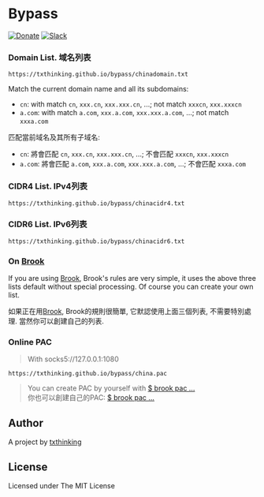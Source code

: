 # Bypass

[![Donate](https://img.shields.io/badge/Support-Donate-ff69b4.svg)](https://www.txthinking.com/opensource-support.html)
[![Slack](https://img.shields.io/badge/Join-Slack-ff69b4.svg)](https://docs.google.com/forms/d/e/1FAIpQLSdzMwPtDue3QoezXSKfhW88BXp57wkbDXnLaqokJqLeSWP9vQ/viewform)

### Domain List. 域名列表

```
https://txthinking.github.io/bypass/chinadomain.txt
```

Match the current domain name and all its subdomains:

* `cn`: with match `cn`, `xxx.cn`, `xxx.xxx.cn`, ...; not match `xxxcn`, `xxx.xxxcn`<br/>
* `a.com`: with match `a.com`, `xxx.a.com`, `xxx.xxx.a.com`, ...; not match `xxxa.com`<br/>

匹配當前域名及其所有子域名:

* `cn`: 將會匹配 `cn`, `xxx.cn`, `xxx.xxx.cn`, ...; 不會匹配 `xxxcn`, `xxx.xxxcn`<br/>
* `a.com`: 將會匹配 `a.com`, `xxx.a.com`, `xxx.xxx.a.com`, ...; 不會匹配 `xxxa.com`<br/>

### CIDR4 List. IPv4列表

```
https://txthinking.github.io/bypass/chinacidr4.txt
```

### CIDR6 List. IPv6列表

```
https://txthinking.github.io/bypass/chinacidr6.txt
```

### On [Brook](https://github.com/txthinking/brook)

If you are using [Brook](https://github.com/txthinking/brook), Brook's rules are very simple, it uses the above three lists default without special processing. Of course you can create your own list.

如果正在用[Brook](https://github.com/txthinking/brook), Brook的規則很簡單, 它默認使用上面三個列表, 不需要特別處理. 當然你可以創建自己的列表.

### Online PAC

> With socks5://127.0.0.1:1080

```
https://txthinking.github.io/bypass/china.pac
```

> You can create PAC by yourself with [$ brook pac ...](https://github.com/txthinking/brook)<br/>
> 你也可以創建自己的PAC: [$ brook pac ...](https://github.com/txthinking/brook)

## Author

A project by [txthinking](https://www.txthinking.com)

## License

Licensed under The MIT License
